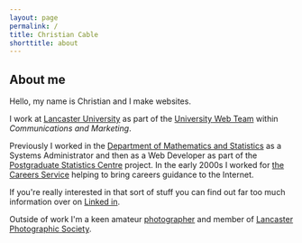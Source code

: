 ```yaml
---
layout: page
permalink: /
title: Christian Cable
shorttitle: about
---
```

## About me

Hello, my name is Christian and I make websites.

I work at [Lancaster University][lancaster-university] as part of the [University Web Team][marketing-team] within *Communications and Marketing*.

Previously I worked in the [Department of Mathematics and Statistics][maths] as a Systems Administrator and then as a Web Developer as part of the [Postgraduate Statistics Centre][psc] project. In the early 2000s I worked for [the Careers Service][careers] helping to bring careers guidance to the Internet. 

If you're really interested in that sort of stuff you can find out far too much information over on [Linked in][linked-in].

Outside of work I'm a keen amateur [photographer][photoblog] and member of [Lancaster Photographic Society][lps].


[lancaster-university]: http://www.lancaster.ac.uk
[marketing-team]: http://www.lancaster.ac.uk/centralservices/pubweb.htm
[maths]: http://www.maths.lancs.ac.uk
[psc]: http://www.maths.lancs.ac.uk/psc
[careers]: http://careers.lancs.ac.uk
[photoblog]: http://www.christiancable.co.uk
[lps]: http://www.lancasterphotographicsociety.org.uk
[linked-in]: http://uk.linkedin.com/in/christiancable/